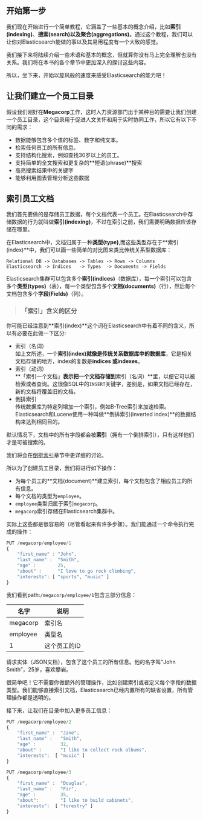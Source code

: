 ## 开始第一步
我们现在开始进行一个简单教程，它涵盖了一些基本的概念介绍，比如**索引(indexing)**、**搜索(search)**以及**聚合(aggregations)**。通过这个教程，我们可以让你对Elasticsearch能做的事以及其易用程度有一个大致的感觉。

我们接下来将陆续介绍一些术语和基本的概念，但就算你没有马上完全理解也没有关系。我们将在本书的各个章节中更加深入的探讨这些内容。

所以，坐下来，开始以旋风般的速度来感受Elasticsearch的能力吧！

## 让我们建立一个员工目录
假设我们刚好在**Megacorp**工作，这时人力资源部门出于某种目的需要让我们创建一个员工目录，这个目录用于促进人文关怀和用于实时协同工作，所以它有以下不同的需求：

* 数据能够包含多个值的标签、数字和纯文本。
* 检索任何员工的所有信息。
* 支持结构化搜索，例如查找30岁以上的员工。
* 支持简单的全文搜索和更复杂的**短语(phrase)**搜索
* 高亮搜索结果中的关键字
* 能够利用图表管理分析这些数据

## 索引员工文档
我们首先要做的是存储员工数据，每个文档代表一个员工。在Elasticsearch中存储数据的行为就叫做**索引(indexing)**，不过在索引之前，我们需要明确数据应该存储在哪里。

在Elasticsearch中，文档归属于一种**类型(type)**,而这些类型存在于**索引(index)**中，我们可以画一些简单的对比图来类比传统关系型数据库：
```
Relational DB -> Databases -> Tables -> Rows -> Columns
Elasticsearch -> Indices   -> Types  -> Documents -> Fields
```

Elasticsearch集群可以包含多个**索引(indices)**（数据库），每一个索引可以包含多个**类型(types)**（表），每一个类型包含多个**文档(documents)**（行），然后每个文档包含多个**字段(Fields)**（列）。


>### 「索引」含义的区分
你可能已经注意到**索引(index)**这个词在Elasticsearch中有着不同的含义，所以有必要在此做一下区分:
- 索引（名词）  
如上文所述，一个**索引(index)**就像是传统关系数据库中的**数据库**，它是相关文档存储的地方，index的复数是**indices **或**indexes**。
- 索引（动词）   
**「索引一个文档」**表示把一个文档存储到**索引（名词）**里，以便它可以被检索或者查询。这很像SQL中的`INSERT`关键字，差别是，如果文档已经存在，新的文档将覆盖旧的文档。
- 倒排索引          
传统数据库为特定列增加一个索引，例如B-Tree索引来加速检索。Elasticsearch和Lucene使用一种叫做**倒排索引(inverted index)**的数据结构来达到相同目的。

默认情况下，文档中的所有字段都会被**索引**（拥有一个倒排索引），只有这样他们才是可被搜索的。

我们将会在[倒排索引](052_Mapping_Analysis/35_Inverted_index.md)章节中更详细的讨论。


所以为了创建员工目录，我们将进行如下操作：

* 为每个员工的**文档(document)**建立索引，每个文档包含了相应员工的所有信息。
* 每个文档的类型为`employee`。
* `employee`类型归属于索引`megacorp`。
* `megacorp`索引存储在Elasticsearch集群中。

实际上这些都是很容易的（尽管看起来有许多步骤）。我们能通过一个命令执行完成的操作：

```Javascript
PUT /megacorp/employee/1
{
    "first_name" : "John",
    "last_name" :  "Smith",
    "age" :        25,
    "about" :      "I love to go rock climbing",
    "interests": [ "sports", "music" ]
}
```

我们看到path:`/megacorp/employee/1`包含三部分信息：

| 名字       | 说明        |
| ---------- | ----------- |
|megacorp|索引名       |
|employee|类型名       |
|1       |这个员工的ID |

请求实体（JSON文档），包含了这个员工的所有信息。他的名字叫“John Smith”，25岁，喜欢攀岩。

很简单吧！它不需要你做额外的管理操作，比如创建索引或者定义每个字段的数据类型。我们能够直接索引文档，Elasticsearch已经内置所有的缺省设置，所有管理操作都是透明的。

接下来，让我们在目录中加入更多员工信息：

```Javascript
PUT /megacorp/employee/2
{
    "first_name" :  "Jane",
    "last_name" :   "Smith",
    "age" :         32,
    "about" :       "I like to collect rock albums",
    "interests":  [ "music" ]
}

PUT /megacorp/employee/3
{
    "first_name" :  "Douglas",
    "last_name" :   "Fir",
    "age" :         35,
    "about":        "I like to build cabinets",
    "interests":  [ "forestry" ]
}
```

